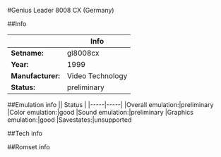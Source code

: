 #Genius Leader 8008 CX (Germany)

##Info

||Info|
|-----|-----|
|**Setname:**|gl8008cx
|**Year:**|1999
|**Manufacturer:**|Video Technology
|**Status:**|preliminary

##Emulation info
|| Status |
|-----|-----|
|Overall emulation:|preliminary
|Color emulation:|good
|Sound emulation:|preliminary
|Graphics emulation:|good
|Savestates:|unsupported

##Tech info

##Romset info

<!--- START OF EDITED COMMENT DO NOT TOUCH TEXT ABOVE-->
